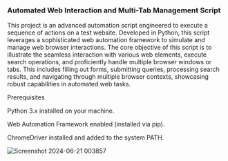 
### Automated Web Interaction and Multi-Tab Management Script

This project is an advanced automation script engineered to execute a sequence of actions on a test website. Developed in Python, this script leverages a sophisticated web automation framework to simulate and manage web browser interactions. The core objective of this script is to illustrate the seamless interaction with various web elements, execute search operations, and proficiently handle multiple browser windows or tabs. This includes filling out forms, submitting queries, processing search results, and navigating through multiple browser contexts, showcasing robust capabilities in automated web tasks.

Prerequisites

Python 3.x installed on your machine.

Web Automation Framework enabled (installed via pip).

ChromeDriver installed and added to the system PATH.

![Screenshot 2024-06-21 003857](https://github.com/utkarsh562/Automated-Web-Interaction-and-Multi-Tab-Management-/assets/115210677/a15f0e5f-f7b5-4579-aa24-d091f17bdace)


